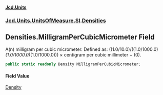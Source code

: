 #### [Jcd.Units](index.md 'index')
### [Jcd.Units.UnitsOfMeasure.SI](Jcd.Units.UnitsOfMeasure.SI.md 'Jcd.Units.UnitsOfMeasure.SI').[Densities](Densities.md 'Jcd.Units.UnitsOfMeasure.SI.Densities')

## Densities.MilligramPerCubicMicrometer Field

A(n) milligram per cubic micrometer. Defined as: ((1.0/10.0)/((1.0/1000.0)*(1.0/1000.0)*(1.0/1000.0))) × centigram per cubic millimeter + (0).

```csharp
public static readonly Density MilligramPerCubicMicrometer;
```

#### Field Value
[Density](Density.md 'Jcd.Units.UnitTypes.Density')